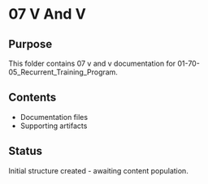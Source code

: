 # 07 V And V

## Purpose
This folder contains 07 v and v documentation for 01-70-05_Recurrent_Training_Program.

## Contents
- Documentation files
- Supporting artifacts

## Status
Initial structure created - awaiting content population.
